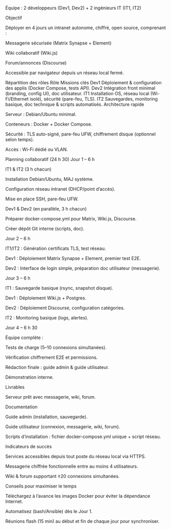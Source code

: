 Équipe : 2 développeurs (Dev1, Dev2) + 2 ingénieurs IT (IT1, IT2)

Objectif

Déployer en 4 jours un intranet autonome, chiffré, open source, comprenant :

Messagerie sécurisée (Matrix Synapse + Element)

Wiki collaboratif (Wiki.js)

Forum/annonces (Discourse)

Accessible par navigateur depuis un réseau local fermé.

Répartition des rôles
Rôle	Missions clés
Dev1	Déploiement & configuration des applis (Docker Compose, tests API).
Dev2	Intégration front minimal (branding, config UI), doc utilisateur.
IT1	Installation OS, réseau local (Wi-Fi/Ethernet isolé), sécurité (pare-feu, TLS).
IT2	Sauvegardes, monitoring basique, doc technique & scripts automatisés.
Architecture rapide

Serveur : Debian/Ubuntu minimal.

Conteneurs : Docker + Docker Compose.

Sécurité : TLS auto-signé, pare-feu UFW, chiffrement disque (optionnel selon temps).

Accès : Wi-Fi dédié ou VLAN.

Planning collaboratif (24 h 30)
Jour 1 – 6 h

IT1 & IT2 (3 h chacun)

Installation Debian/Ubuntu, MAJ système.

Configuration réseau intranet (DHCP/point d’accès).

Mise en place SSH, pare-feu UFW.

Dev1 & Dev2 (en parallèle, 3 h chacun)

Préparer docker-compose.yml pour Matrix, Wiki.js, Discourse.

Créer dépôt Git interne (scripts, doc).

Jour 2 – 6 h

IT1/IT2 : Génération certificats TLS, test réseau.

Dev1 : Déploiement Matrix Synapse + Element, premier test E2E.

Dev2 : Interface de login simple, préparation doc utilisateur (messagerie).

Jour 3 – 6 h

IT1 : Sauvegarde basique (rsync, snapshot disque).

Dev1 : Déploiement Wiki.js + Postgres.

Dev2 : Déploiement Discourse, configuration catégories.

IT2 : Monitoring basique (logs, alertes).

Jour 4 – 6 h 30

Équipe complète :

Tests de charge (5–10 connexions simultanées).

Vérification chiffrement E2E et permissions.

Rédaction finale : guide admin & guide utilisateur.

Démonstration interne.

Livrables

Serveur prêt avec messagerie, wiki, forum.

Documentation

Guide admin (installation, sauvegarde).

Guide utilisateur (connexion, messagerie, wiki, forum).

Scripts d’installation : fichier docker-compose.yml unique + script réseau.

Indicateurs de succès

Services accessibles depuis tout poste du réseau local via HTTPS.

Messagerie chiffrée fonctionnelle entre au moins 4 utilisateurs.

Wiki & forum supportant ≥20 connexions simultanées.

Conseils pour maximiser le temps

Téléchargez à l’avance les images Docker pour éviter la dépendance Internet.

Automatisez (bash/Ansible) dès le Jour 1.

Réunions flash (15 min) au début et fin de chaque jour pour synchroniser.